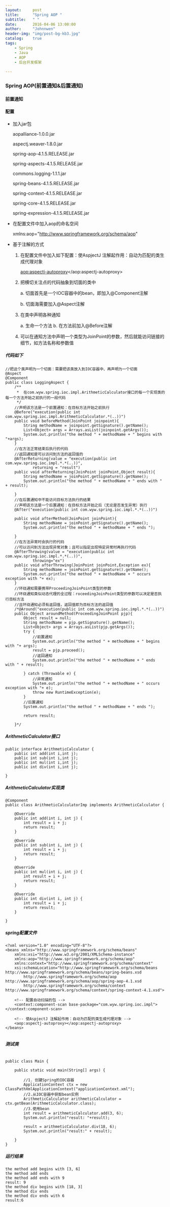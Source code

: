 ```yaml
---
layout:     post
title:      "Spring AOP "
subtitle:   " "
date:       2016-04-06 13:00:00
author:     "Johnnwen"
header-img: "img/post-bg-kb3.jpg"
catalog:    true
tags:
    - Spring
    - Java
    - AOP
    - 后台开发框架
    
---
```


### Spring AOP(前置通知&后置通知)

#### 前置通知



#### 配置

- 加入jar包

	aopalliance-1.0.0.jar
	
	aspectj.weaver-1.8.0.jar
	
	spring-aop-4.1.5.RELEASE.jar
	
	spring-aspects-4.1.5.RELEASE.jar
	
    commons.logging-1.1.1.jar
	
    spring-beans-4.1.5.RELEASE.jar
	
    spring-context-4.1.5.RELEASE.jar
	
    spring-core-4.1.5.RELEASE.jar
	
    spring-expression-4.1.5.RELEASE.jar




- 在配置文件中加入aop的命名空间

	xmlns:aop="http://www.springframework.org/schema/aop"
	
- 基于注解的方式

	1. 在配置文件中加入如下配置：使AspjectJ 注解起作用：自动为匹配的类生成代理对象
	
		<aop:aspectj-autoproxy></aop:aspectj-autoproxy>
		
	2. 把横切关注点的代码抽象到切面的类中
	
		
		a. 切面首先是一个IOC容器中的bean，即加入@Component注解
		
		b. 切面海需要加入@Aspect注解
		
	3. 在类中声明各种通知
	
		a. 生命一个方法
		b. 在方法前加入@Before注解
		
	4. 可以在通知方法中声明一个类型为JoinPoint的参数，然后就能访问链接的细节，如方法名称和参数值
	
	
##### 代码如下

```
//把这个类声明为一个切面：需要把该类放入到IOC容器中、再声明为一个切面
@Aspect
@Component
public class LoggingAspect {
	/**
	 * 	在com.wyw.spring.ioc.impl.ArithmeticCalculator接口的每一个实现类的每一个方法开始之前执行的一段代码
	 */
	//声明该方法是一个前置通知：在目标方法开始之前执行
	@Before("execution(public int com.wyw.spring.ioc.impl.ArithmeticCalculator.*(..))")
	public void beforeMethod(JoinPoint joinpoint){
		String methodName = joinpoint.getSignature().getName();
		List<Object> args = Arrays.asList(joinpoint.getArgs());
		System.out.println("the method " + methodName + " begins with "+args);
	}
	//在方法正常结束后执行的代码
	//返回通知是可以访问到方法的返回值的
	@AfterReturning(value = "execution(public int com.wyw.spring.ioc.impl.*.*(..))",
			returning = "result")
	public void afterReturning(JoinPoint joinPoint,Object result){
		String methodName = joinPoint.getSignature().getName();
		System.out.println("the method " + methodName + " ends with " + result);
		
	}
	//在后置通知中不能访问目标方法执行的结果
	//声明该方法是一个后置通知：在目标方法开始之后（无论是否发生异常）执行
	@After("execution(public int com.wyw.spring.ioc.impl.*.*(..))")

	public void afterMethod(JoinPoint joinPoint){
		String methodName = joinPoint.getSignature().getName();
		System.out.println("the method " + methodName + " ends ");

	}
	//在方法异常时会执行的代码
	//可以访问到方法出现异常对象；且可以指定出现特定异常时再执行代码
	@AfterThrowing(value = "execution(public int com.wyw.spring.ioc.impl.*.*(..))",
			throwing="ex")
	public void afterThrowing(JoinPoint joinPoint,Exception ex){		
		String methodName = joinPoint.getSignature().getName();
		System.out.println("the method " + methodName + " occurs exception with "+ ex);
	}
	//环绕通知需要携带ProceedingJoinPoint类型的参数
	//环绕通知类似动态代理的全过程：roceedingJoinPoint类型的参数可以决定是否执行目标方法
	//且环绕通知必须有返回值，返回值即为目标方法的返回值
	/*@Around("execution(public int com.wyw.spring.ioc.impl.*.*(..))")
	public Object aroundMethod(ProceedingJoinPoint pjp){
		Object result = null;
		String methodName = pjp.getSignature().getName();
		List<Object> args = Arrays.asList(pjp.getArgs());
		try {
			//前置通知
			System.out.println("the method " + methodName + " begins with "+ args);
			result = pjp.proceed();
			//返回通知
			System.out.println("the method " + methodName + " ends with " + result);

		} catch (Throwable e) {
			//异常通知
			System.out.println("the method " + methodName + " occurs exception with "+ e);
			throw new RuntimeException(e);
		}
		//后置通知
		System.out.println("the method " + methodName + " ends ");

		return result;
		
	}*/
```

##### ArithmeticCalculator接口

```
public interface ArithmeticCalculator {
	public int add(int i,int j);
	public int sub(int i,int j);
	public int mul(int i,int j);
	public int div(int i,int j);

}
```

##### ArithmeticCalculator实现类


```
@Component
public class ArithmeticCalculatorImp implements ArithmeticCalculator {

	@Override
	public int add(int i, int j) {
		int result = i + j;
		return result;
	}

	@Override
	public int sub(int i, int j) {
		int result = i + j;
		return result;
	}

	@Override
	public int mul(int i, int j) {
		int result = i + j;
		return result;
	}

	@Override
	public int div(int i, int j) {
		int result = i + j;
		return result;
	}

}
```

##### spring配置文件

```
<?xml version="1.0" encoding="UTF-8"?>
<beans xmlns="http://www.springframework.org/schema/beans"
	xmlns:xsi="http://www.w3.org/2001/XMLSchema-instance"
	xmlns:aop="http://www.springframework.org/schema/aop"
	xmlns:context="http://www.springframework.org/schema/context"
	xsi:schemaLocation="http://www.springframework.org/schema/beans http://www.springframework.org/schema/beans/spring-beans.xsd
		http://www.springframework.org/schema/aop http://www.springframework.org/schema/aop/spring-aop-4.1.xsd
		http://www.springframework.org/schema/context http://www.springframework.org/schema/context/spring-context-4.1.xsd">

	<!-- 配置自动扫描的包 -->
	<context:component-scan base-package="com.wyw.spring.ioc.impl"></context:component-scan>

	<!-- 使AspjectJ 注解起作用：自动为匹配的类生成代理对象 -->
	<aop:aspectj-autoproxy></aop:aspectj-autoproxy>
</beans>


```

##### 测试类


```

public class Main {

	public static void main(String[] args) {
		
		//1. 创建Spring的IOC容器
		ApplicationContext ctx = new ClassPathXmlApplicationContext("applicationContext.xml");
		//2.从IOC容器中获取bean实例
		ArithmeticCalculator arithmeticCalculator = ctx.getBean(ArithmeticCalculator.class);
		//3.使用bean
		int result = arithmeticCalculator.add(3, 6);
		System.out.println("result: "+result);
		
		result = arithmeticCalculator.div(18, 6);
		System.out.println("result:" + result);
		
	}
}
```

##### 运行结果

```
the method add begins with [3, 6]
the method add ends 
the method add ends with 9
result: 9
the method div begins with [18, 3]
the method div ends 
the method div ends with 6
result:6
```
	
	
	



